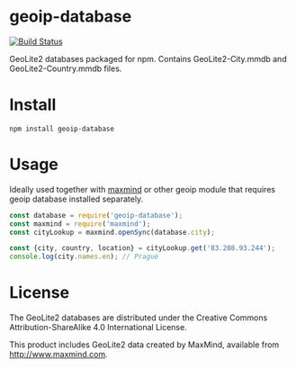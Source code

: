 # geoip-database
[![Build Status](https://github.com/jsedlacek/geoip-database/workflows/Node%20CI/badge.svg)](https://github.com/jsedlacek/geoip-database/actions)

GeoLite2 databases packaged for npm. Contains GeoLite2-City.mmdb and GeoLite2-Country.mmdb files.

# Install

```
npm install geoip-database
```

# Usage

Ideally used together with [maxmind](https://github.com/runk/node-maxmind) or other geoip module that requires geoip database installed separately.

```js
const database = require('geoip-database');
const maxmind = require('maxmind');
const cityLookup = maxmind.openSync(database.city);

const {city, country, location} = cityLookup.get('83.208.93.244');
console.log(city.names.en); // Prague
```

# License

The GeoLite2 databases are distributed under the Creative Commons Attribution-ShareAlike 4.0 International License.

This product includes GeoLite2 data created by MaxMind, available from http://www.maxmind.com.

